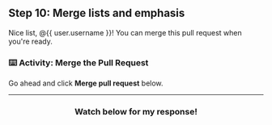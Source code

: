 ## Step 10: Merge lists and emphasis

Nice list, @{{ user.username }}! You can merge this pull request when you're ready.

### :keyboard: Activity: Merge the Pull Request

Go ahead and click **Merge pull request** below.

<hr>
<h3 align="center">Watch below for my response!</h3>
